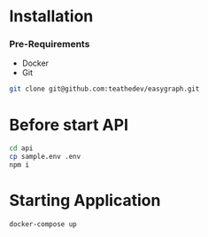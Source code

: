 # Installation

### Pre-Requirements
- Docker
- Git

```bash
git clone git@github.com:teathedev/easygraph.git
```


# Before start API
```bash
cd api
cp sample.env .env
npm i
```

# Starting Application
```bash
docker-compose up
```
